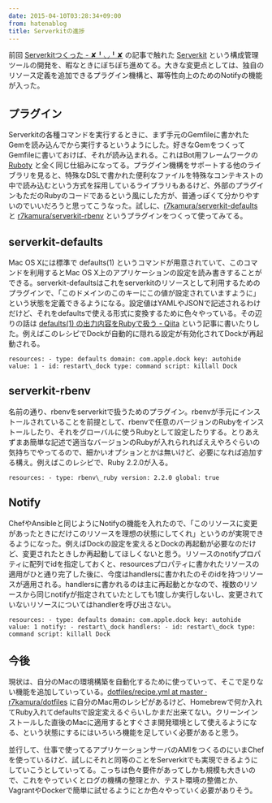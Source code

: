```yaml
---
date: 2015-04-10T03:28:34+09:00
from: hatenablog
title: Serverkitの進捗
---
```

前回 [Serverkitつくった - ✘╹◡╹✘](http://r7kamura.hatenablog.com/entry/2015/04/06/161104) の記事で触れた [Serverkit](https://github.com/r7kamura/serverkit) という構成管理ツールの開発を、暇なときにぼちぼち進めてる。大きな変更点としては、独自のリソース定義を追加できるプラグイン機構と、冪等性向上のためのNotifyの機能が入った。

## プラグイン

Serverkitの各種コマンドを実行するときに、まず手元のGemfileに書かれたGemを読み込んでから実行するというようにした。好きなGemをつくってGemfileに書いておけば、それが読み込まれる。これはBot用フレームワークの [Ruboty](https://github.com/r7kamura/ruboty) と全く同じ仕組みになってる。プラグイン機構をサポートする他のライブラリを見ると、特殊なDSLで書かれた便利なファイルを特殊なコンテキストの中で読み込むという方式を採用しているライブラリもあるけど、外部のプラグインもただのRubyのコードであるという風にした方が、普通っぽくて分かりやすいのでいいだろうと思ってこうなった。試しに、[r7kamura/serverkit-defaults](https://github.com/r7kamura/serverkit-defaults) と [r7kamura/serverkit-rbenv](https://github.com/r7kamura/serverkit-rbenv) というプラグインをつくって使ってみてる。

## serverkit-defaults

Mac OS Xには標準で defaults(1) というコマンドが用意されていて、このコマンドを利用するとMac OS X上のアプリケーションの設定を読み書きすることができる。serverkit-defaultsはこれをserverkitのリソースとして利用するためのプラグインで、「このドメインのこのキーにこの値が設定されていますように」という状態を定義できるようになる。設定値はYAMLやJSONで記述されるわけだけど、それをdefaultsで使える形式に変換するために色々やっている。その辺りの話は [defaults(1) の出力内容をRubyで扱う - Qiita](http://qiita.com/r7kamura/items/bc9b6084c1ed7bba45c4) という記事に書いたりした。例えばこのレシピでDockが自動的に隠れる設定が有効化されてDockが再起動される。

```
resources: - type: defaults domain: com.apple.dock key: autohide value: 1 - id: restart\_dock type: command script: killall Dock
```

## serverkit-rbenv

名前の通り、rbenvをserverkitで扱うためのプラグイン。rbenvが手元にインストールされていることを前提として、rbenvで任意のバージョンのRubyをインストールしたり、それをグローバルに使うRubyとして設定したりする。とりあえずまあ簡単な記述で適当なバージョンのRubyが入れられればええやろぐらいの気持ちでやってるので、細かいオプションとかは無いけど、必要になれば追加する構え。例えばこのレシピで、Ruby 2.2.0が入る。

```
resources: - type: rbenv\_ruby version: 2.2.0 global: true
```

## Notify

ChefやAnsibleと同じようにNotifyの機能を入れたので、「このリソースに変更があったときにだけこのリソースを理想の状態にしてくれ」というのが実現できるようになった。例えばDockの設定を変えるとDockの再起動が必要なのだけど、変更されたときしか再起動してほしくないと思う。リソースのnotifyプロパティに配列でidを指定しておくと、resourcesプロパティに書かれたリソースの適用がひと通り完了した後に、今度はhandlersに書かれたのそのidを持つリソースが適用される。handlersに書かれるのは主に再起動とかなので、複数のリソースから同じnotifyが指定されていたとしても1度しか実行しないし、変更されていないリソースについてはhandlerを呼び出さない。

```
resources: - type: defaults domain: com.apple.dock key: autohide value: 1 notify: - restart\_dock handlers: - id: restart\_dock type: command script: killall Dock
```

## 今後

現状は、自分のMacの環境構築を自動化するために使っていって、そこで足りない機能を追加していっている。[dotfiles/recipe.yml at master · r7kamura/dotfiles](https://github.com/r7kamura/dotfiles/blob/master/recipe.yml) に自分のMac用のレシピがあるけど、Homebrewで何か入れてRuby入れてdefaultsで設定変えるぐらいしかまだ出来てない。クリーンインストールした直後のMacに適用するとすぐさま開発環境として使えるようになる、という状態にするにはいろいろ機能を足していく必要があると思う。

並行して、仕事で使ってるアプリケーションサーバのAMIをつくるのにいまChefを使っているけど、試しにそれと同等のことをServerkitでも実現できるようにしていこうとしていってる。こっちは色々要件があってしかも規模も大きいので、これをやっていくとログの機構の整理とか、テスト環境の整備とか、VagrantやDockerで簡単に試せるようにとか色々やっていく必要がありそう。

